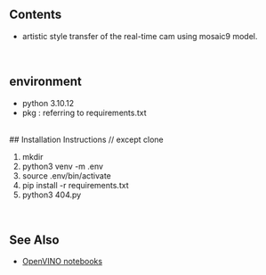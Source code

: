 ## Contents
 - artistic style transfer of the real-time cam using mosaic9 model.
<br>

## environment
 - python 3.10.12
 - pkg : referring to requirements.txt
 <br>
## Installation Instructions
 // except clone

 1. mkdir <FOLDER>
 2. python3 venv -m .env
 3. source .env/bin/activate
 3. pip install -r requirements.txt
 4. python3 404.py
<br>

## See Also
* [OpenVINO notebooks](https://github.com/openvinotoolkit/openvino_notebooks)